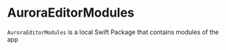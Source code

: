 # AuroraEditorModules

`AuroraEditorModules` is a local Swift Package that contains modules of the app